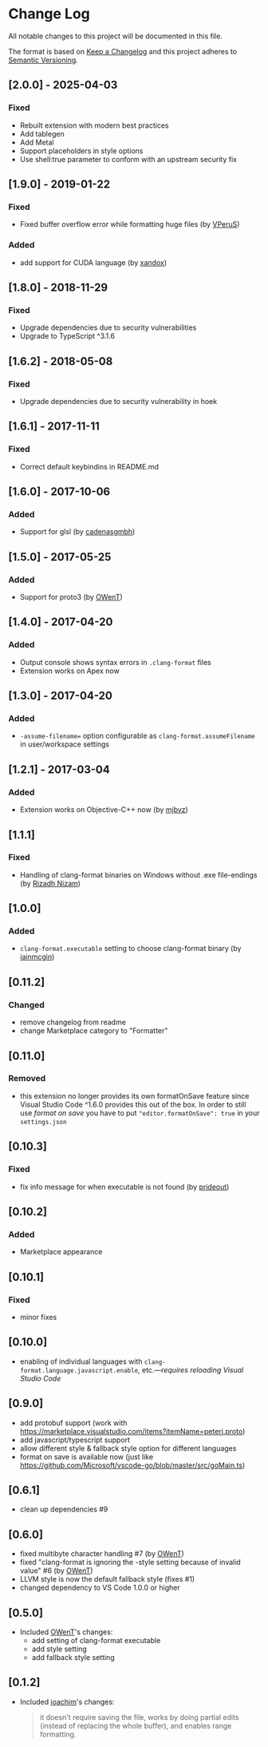 # Change Log
All notable changes to this project will be documented in this file.

The format is based on [Keep a Changelog](http://keepachangelog.com/) and this project adheres to [Semantic Versioning](http://semver.org/).

## [2.0.0] - 2025-04-03
### Fixed
- Rebuilt extension with modern best practices
- Add tablegen
- Add Metal
- Support placeholders in style options
- Use shell:true parameter to conform with an upstream security fix

## [1.9.0] - 2019-01-22
### Fixed
- Fixed buffer overflow error while formatting huge files (by [VPeruS](https://github.com/VPeruS))
### Added
- add support for CUDA language (by [xandox](https://github.com/xandox))

## [1.8.0] - 2018-11-29
### Fixed
- Upgrade dependencies due to security vulnerabilities
- Upgrade to TypeScript ^3.1.6

## [1.6.2] - 2018-05-08
### Fixed
- Upgrade dependencies due to security vulnerability in hoek

## [1.6.1] - 2017-11-11
### Fixed
- Correct default keybindins in README.md

## [1.6.0] - 2017-10-06
### Added
- Support for glsl (by [cadenasgmbh](https://github.com/cadenasgmbh/))

## [1.5.0] - 2017-05-25
### Added
- Support for proto3 (by [OWenT](https://github.com/owt5008137))

## [1.4.0] - 2017-04-20
### Added
- Output console shows syntax errors in `.clang-format` files
- Extension works on Apex now

## [1.3.0] - 2017-04-20
### Added
- ```-assume-filename=``` option configurable as ```clang-format.assumeFilename``` in user/workspace settings

## [1.2.1] - 2017-03-04
### Added
- Extension works on Objective-C++ now (by [mjbvz](https://github.com/mjbvz))

## [1.1.1]
### Fixed
- Handling of clang-format binaries on Windows without .exe file-endings (by [Rizadh Nizam](https://github.com/rizadh))

## [1.0.0]
### Added
- ```clang-format.executable``` setting to choose clang-format binary (by [iainmcgin](https://github.com/iainmcgin))

## [0.11.2]
### Changed
- remove changelog from readme
- change Marketplace category to "Formatter"

## [0.11.0]
### Removed
- this extension no longer provides its own formatOnSave feature since Visual Studio Code ^1.6.0 provides this out of the box. In order to still use *format on save* you have to put ```"editor.formatOnSave": true``` in your ```settings.json```

## [0.10.3]
### Fixed
- fix info message for when executable is not found (by [prideout](https://github.com/prideout))

## [0.10.2]
### Added
- Marketplace appearance

## [0.10.1]
### Fixed
- minor fixes

## [0.10.0]
- enabling of individual languages with ```clang-format.language.javascript.enable```, etc.*—requires reloading Visual Studio Code*

## [0.9.0]
- add protobuf support (work with https://marketplace.visualstudio.com/items?itemName=peterj.proto)
- add javascript/typescript support
- allow different style & fallback style option for different languages
- format on save is available now (just like https://github.com/Microsoft/vscode-go/blob/master/src/goMain.ts)

## [0.6.1]
- clean up dependencies #9

## [0.6.0]
- fixed multibyte character handling #7 (by [OWenT](https://github.com/owt5008137))
- fixed "clang-format is ignoring the -style setting because of invalid value" #6 (by [OWenT](https://github.com/owt5008137))
- LLVM style is now the default fallback style (fixes #1)
- changed dependency to VS Code 1.0.0 or higher

## [0.5.0]
- Included [OWenT](https://github.com/owt5008137)'s changes:
  - add setting of clang-format executable
  - add style setting
  - add fallback style setting

## [0.1.2]
- Included [ioachim](https://github.com/ioachim/)'s changes:
  > it doesn't require saving the file, works by doing partial edits (instead of replacing the whole buffer), and enables range formatting.
